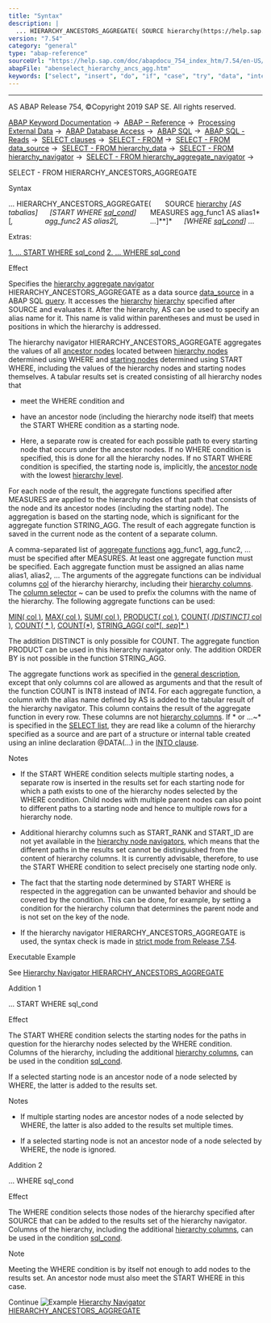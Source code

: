 ```yaml
---
title: "Syntax"
description: |
  ... HIERARCHY_ANCESTORS_AGGREGATE( SOURCE hierarchy(https://help.sap.com/doc/abapdocu_754_index_htm/7.54/en-US/abenselect_hierarchy.htm) AS tabalias START WHERE sql_cond(https://help.sap.com/doc/abapdocu_754_index_htm/7.54/en-US/abenosql_expr_logexp.htm) MEASURES agg_func1 AS
version: "7.54"
category: "general"
type: "abap-reference"
sourceUrl: "https://help.sap.com/doc/abapdocu_754_index_htm/7.54/en-US/abenselect_hierarchy_ancs_agg.htm"
abapFile: "abenselect_hierarchy_ancs_agg.htm"
keywords: ["select", "insert", "do", "if", "case", "try", "data", "internal-table", "abenselect", "hierarchy", "ancs", "agg"]
---
```


* * *

AS ABAP Release 754, ©Copyright 2019 SAP SE. All rights reserved.

[ABAP Keyword Documentation](https://help.sap.com/doc/abapdocu_754_index_htm/7.54/en-US/abenabap.htm) →  [ABAP − Reference](https://help.sap.com/doc/abapdocu_754_index_htm/7.54/en-US/abenabap_reference.htm) →  [Processing External Data](https://help.sap.com/doc/abapdocu_754_index_htm/7.54/en-US/abenabap_language_external_data.htm) →  [ABAP Database Access](https://help.sap.com/doc/abapdocu_754_index_htm/7.54/en-US/abenabap_sql.htm) →  [ABAP SQL](https://help.sap.com/doc/abapdocu_754_index_htm/7.54/en-US/abenopensql.htm) →  [ABAP SQL - Reads](https://help.sap.com/doc/abapdocu_754_index_htm/7.54/en-US/abenopen_sql_reading.htm) →  [SELECT clauses](https://help.sap.com/doc/abapdocu_754_index_htm/7.54/en-US/abenselect_clauses.htm) →  [SELECT - FROM](https://help.sap.com/doc/abapdocu_754_index_htm/7.54/en-US/abapfrom_clause.htm) →  [SELECT - FROM data\_source](https://help.sap.com/doc/abapdocu_754_index_htm/7.54/en-US/abapselect_data_source.htm) →  [SELECT - FROM hierarchy\_data](https://help.sap.com/doc/abapdocu_754_index_htm/7.54/en-US/abenselect_hierarchy_data.htm) →  [SELECT - FROM hierarchy\_navigator](https://help.sap.com/doc/abapdocu_754_index_htm/7.54/en-US/abenselect_hierarchy_navigators.htm) →  [SELECT - FROM hierarchy\_aggregate\_navigator](https://help.sap.com/doc/abapdocu_754_index_htm/7.54/en-US/abenselect_hierarchy_agg_navis.htm) → 

SELECT - FROM HIERARCHY\_ANCESTORS\_AGGREGATE

Syntax

... HIERARCHY\_ANCESTORS\_AGGREGATE(
      SOURCE [hierarchy](https://help.sap.com/doc/abapdocu_754_index_htm/7.54/en-US/abenselect_hierarchy.htm) *\[*AS tabalias*\]*
     *\[*START WHERE [sql\_cond](https://help.sap.com/doc/abapdocu_754_index_htm/7.54/en-US/abenosql_expr_logexp.htm)*\]*
      MEASURES agg\_func1 AS alias1*\[*,
               agg\_func2 AS alias2*\[*,
               ...*\]**\]*
     *\[*WHERE [sql\_cond](https://help.sap.com/doc/abapdocu_754_index_htm/7.54/en-US/abenosql_expr_logexp.htm)*\]* ...

Extras:

[1\. ... START WHERE sql\_cond](#!ABAP_ADDITION_1@1@)
[2\. ... WHERE sql\_cond](#!ABAP_ADDITION_2@2@)

Effect

Specifies the [hierarchy aggregate navigator](https://help.sap.com/doc/abapdocu_754_index_htm/7.54/en-US/abenhierarchy_agg_navi_glosry.htm "Glossary Entry") HIERARCHY\_ANCESTORS\_AGGREGATE as a data source [data\_source](https://help.sap.com/doc/abapdocu_754_index_htm/7.54/en-US/abapselect_data_source.htm) in a ABAP SQL [query](https://help.sap.com/doc/abapdocu_754_index_htm/7.54/en-US/abenquery_glosry.htm "Glossary Entry"). It accesses the [hierarchy](https://help.sap.com/doc/abapdocu_754_index_htm/7.54/en-US/abenhierarchy_glosry.htm "Glossary Entry") [hierarchy](https://help.sap.com/doc/abapdocu_754_index_htm/7.54/en-US/abenselect_hierarchy.htm) specified after SOURCE and evaluates it. After the hierarchy, AS can be used to specify an alias name for it. This name is valid within parentheses and must be used in positions in which the hierarchy is addressed.

The hierarchy navigator HIERARCHY\_ANCESTORS\_AGGREGATE aggregates the values of all [ancestor nodes](https://help.sap.com/doc/abapdocu_754_index_htm/7.54/en-US/abenancestor_node_glosry.htm "Glossary Entry") located between [hierarchy nodes](https://help.sap.com/doc/abapdocu_754_index_htm/7.54/en-US/abenhierarchy_node_glosry.htm "Glossary Entry") determined using WHERE and [starting nodes](https://help.sap.com/doc/abapdocu_754_index_htm/7.54/en-US/abenstarting_node_glosry.htm "Glossary Entry") determined using START WHERE, including the values of the hierarchy nodes and starting nodes themselves. A tabular results set is created consisting of all hierarchy nodes that

-   meet the WHERE condition and
    
-   have an ancestor node (including the hierarchy node itself) that meets the START WHERE condition as a starting node.
    
-   Here, a separate row is created for each possible path to every starting node that occurs under the ancestor nodes. If no WHERE condition is specified, this is done for all the hierarchy nodes. If no START WHERE condition is specified, the starting node is, implicitly, the [ancestor node](https://help.sap.com/doc/abapdocu_754_index_htm/7.54/en-US/abenancestor_node_glosry.htm "Glossary Entry") with the lowest [hierarchy level](https://help.sap.com/doc/abapdocu_754_index_htm/7.54/en-US/abenhierarchy_level_glosry.htm "Glossary Entry").
    

For each node of the result, the aggregate functions specified after MEASURES are applied to the hierarchy nodes of that path that consists of the node and its ancestor nodes (including the starting node). The aggregation is based on the starting node, which is significant for the aggregate function STRING\_AGG. The result of each aggregate function is saved in the current node as the content of a separate column.

A comma-separated list of [aggregate functions](https://help.sap.com/doc/abapdocu_754_index_htm/7.54/en-US/abenaggregate_function_glosry.htm "Glossary Entry") agg\_func1, agg\_func2, ... must be specified after MEASURES. At least one aggregate function must be specified. Each aggregate function must be assigned an alias name alias1, alias2, ... The arguments of the aggregate functions can be individual columns [col](https://help.sap.com/doc/abapdocu_754_index_htm/7.54/en-US/abenopen_sql_columns.htm) of the hierarchy hierarchy, including their [hierarchy columns](https://help.sap.com/doc/abapdocu_754_index_htm/7.54/en-US/abenddddl_hierarchy.htm). The [column selector](https://help.sap.com/doc/abapdocu_754_index_htm/7.54/en-US/abentable_comp_selector_glosry.htm "Glossary Entry") ~ can be used to prefix the columns with the name of the hierarchy. The following aggregate functions can be used:

[MIN( col )](https://help.sap.com/doc/abapdocu_754_index_htm/7.54/en-US/abensql_agg_func.htm),
[MAX( col )](https://help.sap.com/doc/abapdocu_754_index_htm/7.54/en-US/abensql_agg_func.htm),
[SUM( col )](https://help.sap.com/doc/abapdocu_754_index_htm/7.54/en-US/abensql_agg_func.htm),
[PRODUCT( col )](https://help.sap.com/doc/abapdocu_754_index_htm/7.54/en-US/abensql_agg_func.htm),
[COUNT( *\[*DISTINCT*\]* col )](https://help.sap.com/doc/abapdocu_754_index_htm/7.54/en-US/abensql_agg_func.htm),
[COUNT( \* )](https://help.sap.com/doc/abapdocu_754_index_htm/7.54/en-US/abensql_agg_func.htm), [COUNT(\*)](https://help.sap.com/doc/abapdocu_754_index_htm/7.54/en-US/abensql_agg_func.htm),
[STRING\_AGG( col*\[*, sep*\]* )](https://help.sap.com/doc/abapdocu_754_index_htm/7.54/en-US/abensql_agg_func.htm)

The addition DISTINCT is only possible for COUNT. The aggregate function PRODUCT can be used in this hierarchy navigator only. The addition ORDER BY is not possible in the function STRING\_AGG.

The aggregate functions work as specified in the [general description](https://help.sap.com/doc/abapdocu_754_index_htm/7.54/en-US/abensql_agg_func.htm), except that only columns col are allowed as arguments and that the result of the function COUNT is INT8 instead of INT4. For each aggregate function, a column with the alias name defined by AS is added to the tabular result of the hierarchy navigator. This column contains the result of the aggregate function in every row. These columns are not [hierarchy columns](https://help.sap.com/doc/abapdocu_754_index_htm/7.54/en-US/abenddddl_hierarchy.htm). If \* or ...~\* is specified in the [SELECT list](https://help.sap.com/doc/abapdocu_754_index_htm/7.54/en-US/abapselect_list.htm), they are read like a column of the hierarchy specified as a source and are part of a structure or internal table created using an inline declaration @DATA(...) in the [INTO clause](https://help.sap.com/doc/abapdocu_754_index_htm/7.54/en-US/abapinto_clause.htm).

Notes

-   If the START WHERE condition selects multiple starting nodes, a separate row is inserted in the results set for each starting node for which a path exists to one of the hierarchy nodes selected by the WHERE condition. Child nodes with multiple parent nodes can also point to different paths to a starting node and hence to multiple rows for a hierarchy node.

-   Additional hierarchy columns such as START\_RANK and START\_ID are not yet available in the [hierarchy node navigators](https://help.sap.com/doc/abapdocu_754_index_htm/7.54/en-US/abenhierarchy_node_navi_glosry.htm "Glossary Entry"), which means that the different paths in the results set cannot be distinguished from the content of hierarchy columns. It is currently advisable, therefore, to use the START WHERE condition to select precisely one starting node only.

-   The fact that the starting node determined by START WHERE is respected in the aggregation can be unwanted behavior and should be covered by the condition. This can be done, for example, by setting a condition for the hierarchy column that determines the parent node and is not set on the key of the node.

-   If the hierarchy navigator HIERARCHY\_ANCESTORS\_AGGREGATE is used, the syntax check is made in [strict mode from Release 7.54](https://help.sap.com/doc/abapdocu_754_index_htm/7.54/en-US/abenopensql_strict_mode_754.htm).

Executable Example

See [Hierarchy Navigator HIERARCHY\_ANCESTORS\_AGGREGATE](https://help.sap.com/doc/abapdocu_754_index_htm/7.54/en-US/abenhier_ancs_agg_abexa.htm)

Addition 1

... START WHERE sql\_cond

Effect

The START WHERE condition selects the starting nodes for the paths in question for the hierarchy nodes selected by the WHERE condition. Columns of the hierarchy, including the additional [hierarchy columns](https://help.sap.com/doc/abapdocu_754_index_htm/7.54/en-US/abenddddl_hierarchy.htm), can be used in the condition [sql\_cond](https://help.sap.com/doc/abapdocu_754_index_htm/7.54/en-US/abenosql_expr_logexp.htm).

If a selected starting node is an ancestor node of a node selected by WHERE, the latter is added to the results set.

Notes

-   If multiple starting nodes are ancestor nodes of a node selected by WHERE, the latter is also added to the results set multiple times.
    
-   If a selected starting node is not an ancestor node of a node selected by WHERE, the node is ignored.
    

Addition 2

... WHERE sql\_cond

Effect

The WHERE condition selects those nodes of the hierarchy specified after SOURCE that can be added to the results set of the hierarchy navigator. Columns of the hierarchy, including the additional [hierarchy columns](https://help.sap.com/doc/abapdocu_754_index_htm/7.54/en-US/abenddddl_hierarchy.htm), can be used in the condition [sql\_cond](https://help.sap.com/doc/abapdocu_754_index_htm/7.54/en-US/abenosql_expr_logexp.htm).

Note

Meeting the WHERE condition is by itself not enough to add nodes to the results set. An ancestor node must also meet the START WHERE in this case.

Continue
![Example](exa.gif "Example") [Hierarchy Navigator HIERARCHY\_ANCESTORS\_AGGREGATE](https://help.sap.com/doc/abapdocu_754_index_htm/7.54/en-US/abenhier_ancs_agg_abexa.htm)